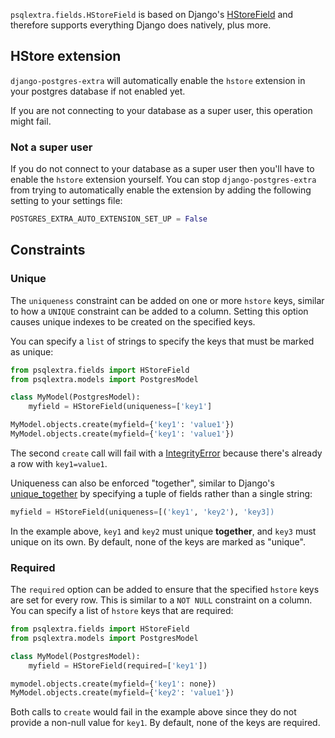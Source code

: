 `psqlextra.fields.HStoreField` is based on Django's [HStoreField](https://docs.djangoproject.com/en/1.10/ref/contrib/postgres/fields/#hstorefield) and therefore supports everything Django does natively, plus more.

## HStore extension
`django-postgres-extra` will automatically enable the `hstore` extension in your postgres database if not enabled yet.

If you are not connecting to your database as a super user, this operation might fail.

### Not a super user
If you do not connect to your database as a super user then you'll have to enable the `hstore` extension yourself. You can stop `django-postgres-extra` from trying to automatically enable the extension by adding the following setting to your settings file:

```python
POSTGRES_EXTRA_AUTO_EXTENSION_SET_UP = False
```

## Constraints
### Unique
The `uniqueness` constraint can be added on one or more `hstore` keys, similar to how a `UNIQUE` constraint can be added to a column. Setting this option causes unique indexes to be created on the specified keys.

You can specify a `list` of strings to specify the keys that must be marked as unique:

```python
from psqlextra.fields import HStoreField
from psqlextra.models import PostgresModel

class MyModel(PostgresModel):
    myfield = HStoreField(uniqueness=['key1']

MyModel.objects.create(myfield={'key1': 'value1'})
MyModel.objects.create(myfield={'key1': 'value1'})
```

The second `create` call will fail with a [IntegrityError](https://docs.djangoproject.com/en/1.10/ref/exceptions/#django.db.IntegrityError) because there's already a row with `key1=value1`.

Uniqueness can also be enforced "together", similar to Django's [unique_together](https://docs.djangoproject.com/en/1.10/ref/models/options/#unique-together) by specifying a tuple of fields rather than a single string:

```python
myfield = HStoreField(uniqueness=[('key1', 'key2'), 'key3])
```

In the example above, `key1` and `key2` must unique **together**, and `key3` must unique on its own. By default, none of the keys are marked as "unique".

### Required
The `required` option can be added to ensure that the specified `hstore` keys are set for every row. This is similar to a `NOT NULL` constraint on a column. You can specify a list of `hstore` keys that are required:

```python
from psqlextra.fields import HStoreField
from psqlextra.models import PostgresModel

class MyModel(PostgresModel):
    myfield = HStoreField(required=['key1'])

mymodel.objects.create(myfield={'key1': none})
MyModel.objects.create(myfield={'key2': 'value1'})
```

Both calls to `create` would fail in the example above since they do not provide a non-null value for `key1`. By default, none of the keys are required.
